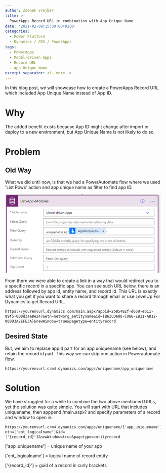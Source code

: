 ```yaml
---
author: Zdenek Srejber
title: >-
  PowerApps Record URL in combination with App Unique Name
date: '2021-02-08T15:00:00+0200'
categories:
  - Power Platform
  - Dynamics / CDS / PowerApps
tags:
  - PowerApps
  - Model-driven Apps
  - Record URL
  - App Unique Name
excerpt_separator: <!--more-->
---
```


In this blog post, we will showcase how to create a PowerApps Record URL which included App Unique Name instead of App ID.

# Why

The added benefit exists because App ID might change after import or deploy to a new environment, but App Unique Name is not likely to do so.

# Problem

 ## Old Way

What we did until now, is that we had a PowerAutomate flow where we used 'List Rows' action and app unique name as filter to find app ID.

![](/uploads/2021/02/2021-02-09-list-rows-app-id.png)

From there we were able to create a link in a way that would redirect you to a specific record in a specific app. You can see such URL below, there is an address followed by app id, entity name, and record id. This URL is exactly what you get if you want to share a record through email or use LevelUp For Dynamics to get Record URL.

```
https://yourenvurl.dynamics.com/main.aspx?appid=2b85482f-d660-eb11-89f5-000d3aa8e247&etn=networg_entityname&id={B63CD698-C066-EB11-A812-000D3A2EFE3A}&newWindow=true&pagetype=entityrecord
```

## Desired State

But, we aim to replace appid part for an app uniquename (see below), and retain the record id part. This way we can skip one action in Powerautomate flow.

```
https://yourenvurl.crm4.dynamics.com/apps/uniquename/app_uniquename
```

# Solution

We have struggled for a while to combine the two above mentioned URLs, yet the solution was quite simple. You will start with URL that includes uniquename, then apppend /main.aspx? and specify parameters of a record and window to open in.

```
https://yourenvurl.crm4.dynamics.com/apps/uniquename/['app_uniquename']/main.aspx?etn=['ent_logicalname']&id=['{record_id}']&newWindow=true&pagetype=entityrecord
```

['app_uniquename'] = unique name of your app

['ent_logicalname'] = logical name of record entity

['{record_id}'] = guid of a record in curly brackets
